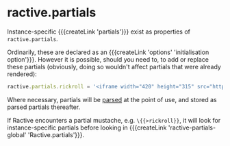 # ractive.partials

Instance-specific {{{createLink 'partials'}}} exist as properties of `ractive.partials`.

Ordinarily, these are declared as an {{{createLink 'options' 'initialisation option'}}}. However it is possible, should you need to, to add or replace these partials (obviously, doing so wouldn't affect partials that were already rendered):

```js
ractive.partials.rickroll = '<iframe width="420" height="315" src="http://www.youtube.com/embed/dQw4w9WgXcQ" frameborder="0" allowfullscreen></iframe>'
```

Where necessary, partials will be [parsed](ractive-parse) at the point of use, and stored as parsed partials thereafter.

If Ractive encounters a partial mustache, e.g. `\{{>rickroll}}`, it will look for instance-specific partials before looking in {{{createLink 'ractive-partials-global' 'Ractive.partials'}}}.
